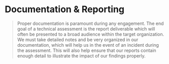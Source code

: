 # Documentation & Reporting

> Proper documentation is paramount during any engagement. The end goal of a technical assessment is the report deliverable which will often be presented to a broad audience within the target organization. We must take detailed notes and be very organized in our documentation, which will help us in the event of an incident during the assessment. This will also help ensure that our reports contain enough detail to illustrate the impact of our findings properly.
